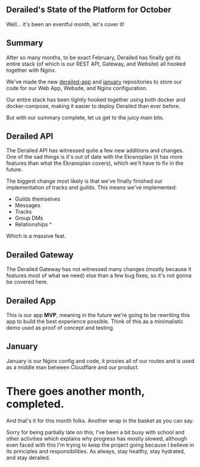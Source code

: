 ## Derailed's State of the Platform for October

Well... it's been an eventful month, let's cover it!

## Summary
After so many months, to be exact February, Derailed has finally got its entire stack (of which is our REST API, Gateway, and Website) all hooked together with Nginx.

We've made the new [derailed-app](https://github.com/derailedapp/derailed-app) and [january](https://github.com/derailedapp/january) repositories to store our code for our Web App, Website, and Nginx configuration.

Our entire stack has been tightly hooked together using both docker and docker-compose, making it easier to deploy Derailed than ever before.

But with our summary complete, let us get to the juicy main bits.

## Derailed API

The Derailed API has witnessed quite a few new additions and changes. One of the sad things is it's out of date with the Ekranoplan (it has more features than what the Ekranoplan covers), which we'll have to fix in the future.

The biggest change most likely is that we've finally finished our implementation of tracks and guilds. This means we've implemented:

- Guilds themselves
- Messages
- Tracks
- Group DMs
- Relationships ^

Which is a massive feat.

## Derailed Gateway

The Derailed Gateway has not witnessed many changes (mostly because it features most of what we need) else than a few bug fixes, so it's not gonna be covered here.

## Derailed App

This is our app **MVP**, meaning in the future we're going to be rewriting this app to build the best experience possible. Think of this as a minimalistic demo used as proof of concept and testing.

## January

January is our Nginx config and code, it proxies all of our routes and is used as a middle man between Cloudflare and our product.

# There goes another month, completed.
And that's it for this month folks. Another wrap in the basket as you can say.

Sorry for being partially late on this, I've been a bit busy with school and other activities which explains why progress has mostly slowed, although even faced with this I'm trying to keep the project going because I believe in its principles and responsibilities.
As always, stay healthy, stay hydrated, and stay derailed.